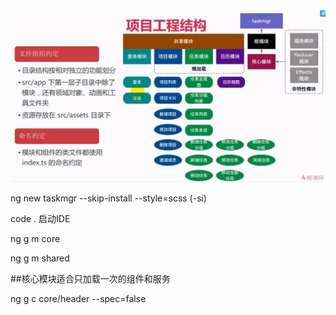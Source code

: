 ![](/assets/360截图20171026114108225.jpg)

ng new taskmgr --skip-install --style=scss    (-si)

code .    启动IDE

ng g m core

ng g m shared


##核心模块适合只加载一次的组件和服务

ng g c core/header --spec=false























